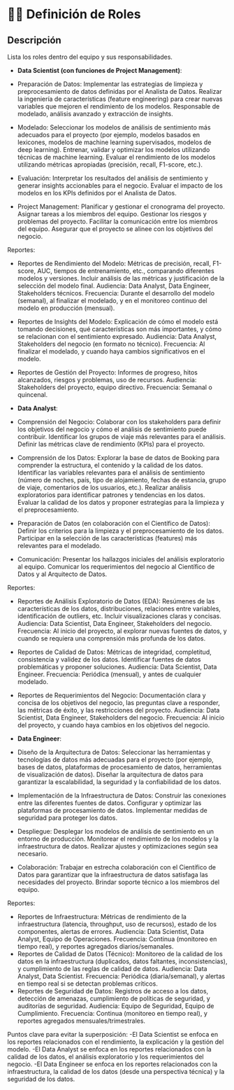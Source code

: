 # 👨‍💻 Definición de Roles
## Descripción
Lista los roles dentro del equipo y sus responsabilidades.
- **Data Scientist (con funciones de Project Management)**:
- Preparación de Datos:
Implementar las estrategias de limpieza y preprocesamiento de datos definidas por el Analista de Datos.
Realizar la ingeniería de características (feature engineering) para crear nuevas variables que mejoren el rendimiento de los modelos.
Responsable de modelado, análisis avanzado y extracción de insights.

- Modelado:
Seleccionar los modelos de análisis de sentimiento más adecuados para el proyecto (por ejemplo, modelos basados en lexicones, modelos de machine learning supervisados, modelos de deep learning).
Entrenar, validar y optimizar los modelos utilizando técnicas de machine learning.
Evaluar el rendimiento de los modelos utilizando métricas apropiadas (precisión, recall, F1-score, etc.).

- Evaluación:
Interpretar los resultados del análisis de sentimiento y generar insights accionables para el negocio.
Evaluar el impacto de los modelos en los KPIs definidos por el Analista de Datos.

- Project Management:
Planificar y gestionar el cronograma del proyecto.
Asignar tareas a los miembros del equipo.
Gestionar los riesgos y problemas del proyecto.
Facilitar la comunicación entre los miembros del equipo.
Asegurar que el proyecto se alinee con los objetivos del negocio.

Reportes:
- Reportes de Rendimiento del Modelo: Métricas de precisión, recall, F1-score, AUC, tiempos de entrenamiento, etc., comparando diferentes modelos y versiones. Incluir análisis de las métricas y justificación de la selección del modelo final.
  Audiencia: Data Analyst, Data Engineer, Stakeholders técnicos.
  Frecuencia: Durante el desarrollo del modelo (semanal), al finalizar el modelado, y en el monitoreo continuo del modelo en producción (mensual).
- Reportes de Insights del Modelo: Explicación de cómo el modelo está tomando decisiones, qué características son más importantes, y cómo se relacionan con el sentimiento expresado.
  Audiencia: Data Analyst, Stakeholders del negocio (en formato no técnico).
  Frecuencia: Al finalizar el modelado, y cuando haya cambios significativos en el modelo.
- Reportes de Gestión del Proyecto: Informes de progreso, hitos alcanzados, riesgos y problemas, uso de recursos.
Audiencia: Stakeholders del proyecto, equipo directivo.
Frecuencia: Semanal o quincenal.

- **Data Analyst**: 
- Comprensión del Negocio:
Colaborar con los stakeholders para definir los objetivos del negocio y cómo el análisis de sentimiento puede contribuir.
Identificar los grupos de viaje más relevantes para el análisis.
Definir las métricas clave de rendimiento (KPIs) para el proyecto.

- Comprensión de los Datos:
Explorar la base de datos de Booking para comprender la estructura, el contenido y la calidad de los datos.
Identificar las variables relevantes para el análisis de sentimiento (número de noches, país, tipo de alojamiento, fechas de estancia, grupo de viaje, comentarios de los usuarios, etc.).
Realizar análisis exploratorios para identificar patrones y tendencias en los datos.
Evaluar la calidad de los datos y proponer estrategias para la limpieza y el preprocesamiento.

- Preparación de Datos (en colaboración con el Científico de Datos):
Definir los criterios para la limpieza y el preprocesamiento de los datos.
Participar en la selección de las características (features) más relevantes para el modelado.

- Comunicación:
Presentar los hallazgos iniciales del análisis exploratorio al equipo.
Comunicar los requerimientos del negocio al Científico de Datos y al Arquitecto de Datos.

Reportes:
- Reportes de Análisis Exploratorio de Datos (EDA): Resúmenes de las características de los datos, distribuciones, relaciones entre variables, identificación de outliers, etc. Incluir visualizaciones claras y concisas.
Audiencia: Data Scientist, Data Engineer, Stakeholders del negocio.
Frecuencia: Al inicio del proyecto, al explorar nuevas fuentes de datos, y cuando se requiera una comprensión más profunda de los datos.
- Reportes de Calidad de Datos: Métricas de integridad, completitud, consistencia y validez de los datos. Identificar fuentes de datos problemáticas y proponer soluciones.
Audiencia: Data Scientist, Data Engineer.
Frecuencia: Periódica (mensual), y antes de cualquier modelado.
- Reportes de Requerimientos del Negocio: Documentación clara y concisa de los objetivos del negocio, las preguntas clave a responder, las métricas de éxito, y las restricciones del proyecto.
Audiencia: Data Scientist, Data Engineer, Stakeholders del negocio.
Frecuencia: Al inicio del proyecto, y cuando haya cambios en los objetivos del negocio.

- **Data Engineer**:
- Diseño de la Arquitectura de Datos:
Seleccionar las herramientas y tecnologías de datos más adecuadas para el proyecto (por ejemplo, bases de datos, plataformas de procesamiento de datos, herramientas de visualización de datos).
Diseñar la arquitectura de datos para garantizar la escalabilidad, la seguridad y la confiabilidad de los datos.

- Implementación de la Infraestructura de Datos:
Construir las conexiones entre las diferentes fuentes de datos.
Configurar y optimizar las plataformas de procesamiento de datos.
Implementar medidas de seguridad para proteger los datos.

- Despliegue:
Desplegar los modelos de análisis de sentimiento en un entorno de producción.
Monitorear el rendimiento de los modelos y la infraestructura de datos.
Realizar ajustes y optimizaciones según sea necesario.

- Colaboración:
Trabajar en estrecha colaboración con el Científico de Datos para garantizar que la infraestructura de datos satisfaga las necesidades del proyecto.
Brindar soporte técnico a los miembros del equipo.

Reportes:
- Reportes de Infraestructura: Métricas de rendimiento de la infraestructura (latencia, throughput, uso de recursos), estado de los componentes, alertas de errores.
Audiencia: Data Scientist, Data Analyst, Equipo de Operaciones.
Frecuencia: Continua (monitoreo en tiempo real), y reportes agregados diarios/semanales.
- Reportes de Calidad de Datos (Técnico): Monitoreo de la calidad de los datos en la infraestructura (duplicados, datos faltantes, inconsistencias), y cumplimiento de las reglas de calidad de datos.
Audiencia: Data Analyst, Data Scientist.
Frecuencia: Periódica (diaria/semanal), y alertas en tiempo real si se detectan problemas críticos.
- Reportes de Seguridad de Datos: Registros de acceso a los datos, detección de amenazas, cumplimiento de políticas de seguridad, y auditorías de seguridad.
Audiencia: Equipo de Seguridad, Equipo de Cumplimiento.
Frecuencia: Continua (monitoreo en tiempo real), y reportes agregados mensuales/trimestrales.

Puntos clave para evitar la superposición:
-El Data Scientist se enfoca en los reportes relacionados con el rendimiento, la explicación y la gestión del modelo.
-El Data Analyst se enfoca en los reportes relacionados con la calidad de los datos, el análisis exploratorio y los requerimientos del negocio.
-El Data Engineer se enfoca en los reportes relacionados con la infraestructura, la calidad de los datos (desde una perspectiva técnica) y la seguridad de los datos.
